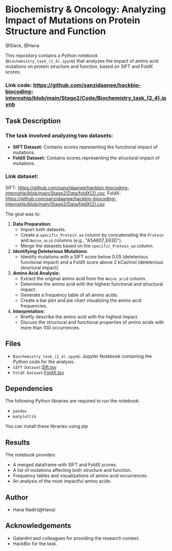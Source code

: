# Biochemistry & Oncology: Analyzing Impact of Mutations on Protein Structure and Function
 @Slack, @Hana

This repository contains a Python notebook (`Biochemistry_task_(2_4).ipynb`) that analyzes the impact of amino acid mutations on protein structure and function, based on SIFT and FoldX scores.

### Link code: https://github.com/sanzidaanee/hackbio-biocoding-internship/blob/main/Stage2/Code/Biochemistry_task_(2_4).ipynb


## Task Description

### The task involved analyzing two datasets:

* **SIFT Dataset:** Contains scores representing the functional impact of mutations.
* **FoldX Dataset:** Contains scores representing the structural impact of mutations.

### Link dataset: 
   SIFT- https://github.com/sanzidaanee/hackbio-biocoding-internship/blob/main/Stage2/Data/foldX(2).csv, 
   FoldX- https://github.com/sanzidaanee/hackbio-biocoding-internship/blob/main/Stage2/Data/foldX(2).csv                  

The goal was to:

1.  **Data Preparation:**
    * Import both datasets.
    * Create a `specific_Protein_aa` column by concatenating the `Protein` and `Amino_acid` columns (e.g., "A5A607_E63D").
    * Merge the datasets based on the `specific_Protein_aa` column.
2.  **Identifying Deleterious Mutations:**
    * Identify mutations with a SIFT score below 0.05 (deleterious functional impact) and a FoldX score above 2 kCal/mol (deleterious structural impact).
3.  **Amino Acid Analysis:**
    * Extract the original amino acid from the `Amino_acid` column.
    * Determine the amino acid with the highest functional and structural impact.
    * Generate a frequency table of all amino acids.
    * Create a bar plot and pie chart visualizing the amino acid frequencies.
4.  **Interpretation:**
    * Briefly describe the amino acid with the highest impact.
    * Discuss the structural and functional properties of amino acids with more than 100 occurrences.

## Files

* `Biochemistry_task_(2_4).ipynb`: Jupyter Notebook containing the Python code for the analysis.
* `SIFT Dataset`:[Sift.tsv](https://raw.githubusercontent.com/HackBio-Internship/public_datasets/main/R/datasets/sift.tsv)
* `FoldX Dataset`:[FoldX.tsv](https://raw.githubusercontent.com/HackBio-Internship/public_datasets/main/R/datasets/foldX.tsv)

## Dependencies

The following Python libraries are required to run the notebook:

* `pandas`
* `matplotlib`
  

You can install these libraries using pip

## Results
The notebook provides:

* A merged dataframe with SIFT and FoldX scores.
* A list of mutations affecting both structure and function.
* Frequency tables and visualizations of amino acid occurrences.
* An analysis of the most impactful amino acids.

## Author

* Hana Nadir(@Hana) 

## Acknowledgements
* Galardini and colleagues for providing the research context.
* HackBio for the task.
